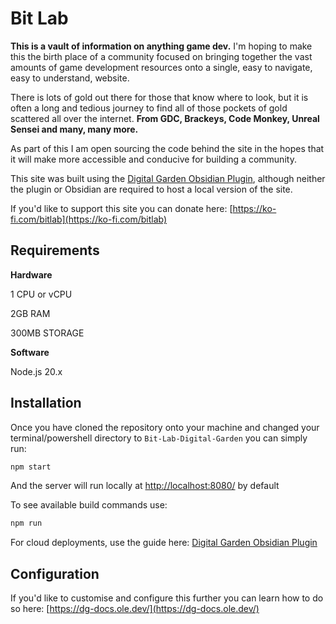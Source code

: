 # Bit Lab

**This is a vault of information on anything game dev.** I'm hoping to make this the birth place of a community focused on bringing together the vast amounts of game development resources onto a single, easy to navigate, easy to understand, website.

There is lots of gold out there for those that know where to look, but it is often a long and tedious journey to find all of those pockets of gold scattered all over the internet. **From GDC, Brackeys, Code Monkey, Unreal Sensei and many, many more.**

As part of this I am open sourcing the code behind the site in the hopes that it will make more accessible and conducive for building a community.

This site was built using the [Digital Garden Obsidian Plugin](https://github.com/oleeskild/Obsidian-Digital-Garden), although neither the plugin or Obsidian are required to host a local version of the site.

If you'd like to support this site you can donate here: [https://ko-fi.com/bitlab](https://ko-fi.com/bitlab)

## Requirements

**Hardware**

1 CPU or vCPU

2GB RAM

300MB STORAGE

**Software**

Node.js 20.x

## Installation

Once you have cloned the repository onto your machine and changed your terminal/powershell directory to `Bit-Lab-Digital-Garden` you can simply run:
```bash
npm start
```
And the server will run locally at [http://localhost:8080/](http://localhost:8080/) by default

To see available build commands use:
```bash
npm run
```

For cloud deployments, use the guide here: [Digital Garden Obsidian Plugin](https://github.com/oleeskild/Obsidian-Digital-Garden)

## Configuration

If you'd like to customise and configure this further you can learn how to do so here: [https://dg-docs.ole.dev/](https://dg-docs.ole.dev/)
